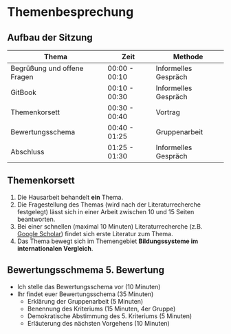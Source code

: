 # Themenbesprechung

## Aufbau der Sitzung

| Thema		| Zeit		 |  Methode		|
| ---- 		| ----- | --- |
| Begrüßung und offene Fragen | 00:00 - 00:10 | Informelles Gespräch |
| GitBook | 00:10 - 00:30 | Informelles Gespräch |
| Themenkorsett | 00:30 - 00:40 | Vortrag |
| Bewertungsschema | 00:40 - 01:25 | Gruppenarbeit |
| Abschluss | 01:25 - 01:30 | Informelles Gespräch |


## Themenkorsett

1. Die Hausarbeit behandelt **ein** Thema. 
2. Die Fragestellung des Themas (wird nach der Literaturrecherche festgelegt) lässt sich in einer Arbeit zwischen 10 und 15 Seiten beantworten.
3. Bei einer schnellen (maximal 10 Minuten) Literaturrecherche (z.B. [Google Scholar](https://scholar.google.de/)) findet sich erste Literatur zum Thema.
4. Das Thema bewegt sich im Themengebiet **Bildungssysteme im internationalen Vergleich**.


## Bewertungsschmema 5. Bewertung

* Ich stelle das Bewertungsschema vor (10 Minuten)
* Ihr findet euer Bewertungsschema (35 Minuten)
	* Erklärung der Gruppenarbeit (5 Minuten)
	* Benennung des Kriteriums (15 Minuten, 4er Gruppe)
	* Demokratische Abstimmung des 5. Kriteriums (5 Minuten)
	* Erläuterung des nächsten Vorgehens (10 Minuten)